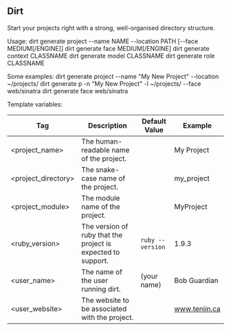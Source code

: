 Dirt
-------

Start your projects right with a strong, well-organised directory structure.
 
Usage: 
dirt generate project --name NAME --location PATH  [--face MEDIUM[/ENGINE]]
dirt generate face MEDIUM[/ENGINE]
dirt generate context CLASSNAME
dirt generate model CLASSNAME
dirt generate role CLASSNAME

Some examples:
dirt generate project --name "My New Project" --location ~/projects/
dirt generate p -n "My New Project" -l ~/projects/ --face web/sinatra
dirt generate face web/sinatra

Template variables:

| Tag                 | Description                                                  | Default Value              | Example       |
| ------------------- | ------------------------------------------------------------ | -------------------------- | ------------- |
| <project_name>      | The human-readable name of the project.                      |                            | My Project    |
| <project_directory> | The snake-case name of the project.                          |                            | my_project    |
| <project_module>    | The module name of the project.                              |                            | MyProject     |
| <ruby_version>      | The version of ruby that the project is expected to support. | `ruby --version`           | 1.9.3         |
| <user_name>         | The name of the user running dirt.                           | (your name)                | Bob Guardian  |
| <user_website>      | The website to be associated with the project.               |                            | www.tenjin.ca |